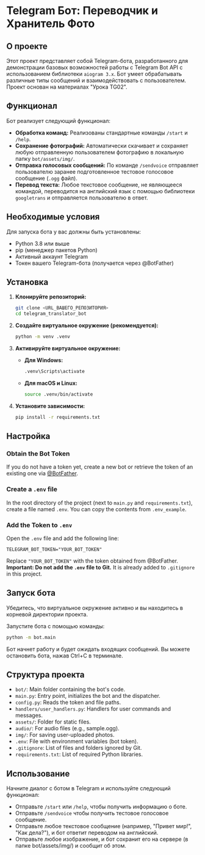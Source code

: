 # Telegram Бот: Переводчик и Хранитель Фото
## О проекте

Этот проект представляет собой Telegram-бота, разработанного для демонстрации базовых возможностей работы с Telegram Bot API с использованием библиотеки `aiogram 3.x`. Бот умеет обрабатывать различные типы сообщений и взаимодействовать с пользователем. Проект основан на материалах "Урока TG02".

## Функционал

Бот реализует следующий функционал:

*   **Обработка команд:** Реализованы стандартные команды `/start` и `/help`.
*   **Сохранение фотографий:** Автоматически скачивает и сохраняет любую отправленную пользователем фотографию в локальную папку `bot/assets/img/`.
*   **Отправка голосовых сообщений:** По команде `/sendvoice` отправляет пользователю заранее подготовленное тестовое голосовое сообщение (`.ogg` файл).
*   **Перевод текста:** Любое текстовое сообщение, не являющееся командой, переводится на английский язык с помощью библиотеки `googletrans` и отправляется пользователю в ответ.

## Необходимые условия

Для запуска бота у вас должны быть установлены:

*   Python 3.8 или выше
*   pip (менеджер пакетов Python)
*   Активный аккаунт Telegram
*   Токен вашего Telegram-бота (получается через @BotFather)

## Установка

1.  **Клонируйте репозиторий:**
    ```bash
    git clone <URL_ВАШЕГО_РЕПОЗИТОРИЯ>
    cd telegram_translator_bot
    ```

2.  **Создайте виртуальное окружение (рекомендуется):**
    ```bash
    python -m venv .venv
    ```

3.  **Активируйте виртуальное окружение:**

    *   **Для Windows:**
        ```bash
        .venv\Scripts\activate
        ```
    *   **Для macOS и Linux:**
        ```bash
        source .venv/bin/activate
        ```

4.  **Установите зависимости:**
    ```bash
    pip install -r requirements.txt
    ```

## Настройка

### Obtain the Bot Token

If you do not have a token yet, create a new bot or retrieve the token of an existing one via [@BotFather](https://t.me/BotFather).

### Create a `.env` file

In the root directory of the project (next to `main.py` and `requirements.txt`), create a file named `.env`. You can copy the contents from `.env_example`.

### Add the Token to `.env`

Open the `.env` file and add the following line:

```env
TELEGRAM_BOT_TOKEN="YOUR_BOT_TOKEN"
```

Replace `"YOUR_BOT_TOKEN"` with the token obtained from @BotFather. **Important: Do not add the `.env` file to Git.** It is already added to `.gitignore` in this project.

## Запуск бота

Убедитесь, что виртуальное окружение активно и вы находитесь в корневой директории проекта.

Запустите бота с помощью команды:

```bash
python -m bot.main
```
Бот начнет работу и будет ожидать входящих сообщений. Вы можете остановить бота, нажав Ctrl+C в терминале.
## Структура проекта

- `bot/`: Main folder containing the bot's code.
- `main.py`: Entry point, initializes the bot and the dispatcher.
- `config.py`: Reads the token and file paths.
- `handlers/user_handlers.py`: Handlers for user commands and messages.
- `assets/`: Folder for static files.
- `audio/`: For audio files (e.g., sample.ogg).
- `img/`: For saving user-uploaded photos.
- `.env`: File with environment variables (bot token).
- `.gitignore`: List of files and folders ignored by Git.
- `requirements.txt`: List of required Python libraries.

## Использование

Начните диалог с ботом в Telegram и используйте следующий функционал:

- Отправьте `/start` или `/help`, чтобы получить информацию о боте.
- Отправьте  `/sendvoice` чтобы получить тестовое голосовое сообщение.
- Отправьте любое текстовое сообщение (например, "Привет мир!", "Как дела?"), и бот ответит переводом на английский.
- Отправьте любое изображение, и бот сохранит его на сервере (в папке bot/assets/img/) и сообщит об этом.


